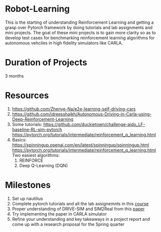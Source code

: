 # Robot-Learning

This is the starting of understanding Reinforcement Learning and getting a grasp over Pytorch framework by doing tutorials and lab assignments and mini projects. The goal of these mini projects is to gain more clarity so as to develop test cases for benchmarking reinforcement learning algorithms for autonomous vehciles in high fidelity simulators like CARLA.

# Duration of Projects 
3 months

# Resources
1. https://github.com/Zhenye-Na/e2e-learning-self-driving-cars
2. https://github.com/idreesshaikh/Autonomous-Driving-in-Carla-using-Deep-Reinforcement-Learning
3. Some tutorials:
    https://github.com/duckietown/challenge-aido_LF-baseline-RL-sim-pytorch
    https://pytorch.org/tutorials/intermediate/reinforcement_q_learning.html
4. Basics: https://spinningup.openai.com/en/latest/spinningup/spinningup.html
    https://pytorch.org/tutorials/intermediate/reinforcement_q_learning.html
    Two easiest algorithms:
    1) REINFORCE
    2) Deep Q-Learning (DQN)

# Milestones
1. Set up nautilius
2. Complete pytorch tutorials and all the lab assignemnts in this [course]()
3. Proper understanding of DRIVE-SIM and SIM2Real from this [paper](https://github.com/Aleenatron/Robot-Learning-/blob/main/resources/main_640862.pdf)
4. Try implementing the paper in CARLA simulator
5. Refine your understanding and key takeaways in a project report and come up with a research proposal for the Spring quarter


